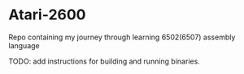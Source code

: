 # Atari-2600
Repo containing my journey through learning 6502(6507) assembly language


TODO:
  add instructions for building and running binaries.
